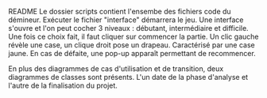README 
Le dossier scripts contient l'ensembe des fichiers code du démineur.
Exécuter le fichier "interface" démarrera le jeu. Une interface s'ouvre et l'on peut cocher 3 niveaux : débutant, intermédiaire et difficile. Une fois ce choix fait, il faut cliquer sur commencer la partie.
Un clic gauche révèle une case, un clique droit pose un drapeau. Caractérisé par une case jaune. En cas de défaite, une pop-up apparaît permettant de recommencer.


En plus des diagrammes de cas d'utilisation et de transition, deux diagrammes de classes sont présents. L'un date de la phase d'analyse et l'autre de la finalisation du projet.

